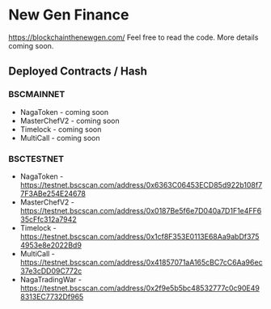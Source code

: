 # New Gen Finance

https://blockchainthenewgen.com/ Feel free to read the code. More details coming soon.

## Deployed Contracts / Hash

### BSCMAINNET

- NagaToken - coming soon
- MasterChefV2 - coming soon
- Timelock - coming soon
- MultiCall - coming soon

### BSCTESTNET

- NagaToken - https://testnet.bscscan.com/address/0x6363C06453ECD85d922b108f77F3ABe254E24678
- MasterChefV2 - https://testnet.bscscan.com/address/0x0187Be5f6e7D040a7D1F1e4FF635cFfc312a7942
- Timelock - https://testnet.bscscan.com/address/0x1cf8F353E0113E68Aa9abDf3754953e8e2022Bd9
- MultiCall - https://testnet.bscscan.com/address/0x41857071aA165cBC7cC6Aa96ec37e3cDD09C772c
- NagaTradingWar - https://testnet.bscscan.com/address/0x2f9e5b5bc48532777c0c90E498313EC7732Df965

